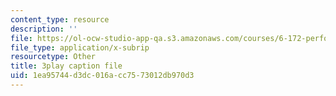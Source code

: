 ```yaml
---
content_type: resource
description: ''
file: https://ol-ocw-studio-app-qa.s3.amazonaws.com/courses/6-172-performance-engineering-of-software-systems-fall-2018/1ea95744d3dc016acc7573012db970d3_3735211.srt
file_type: application/x-subrip
resourcetype: Other
title: 3play caption file
uid: 1ea95744-d3dc-016a-cc75-73012db970d3
---
```

